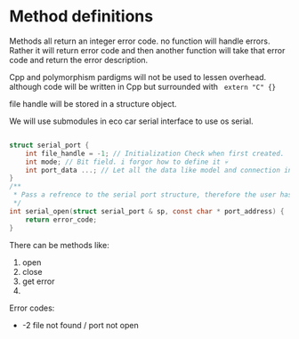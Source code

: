 # Method definitions

Methods all return an integer error code. no function will handle errors. Rather it will return error code and then another function will take that error code and return the error description.

Cpp and polymorphism pardigms will not be used to lessen overhead.
although code will be written in Cpp but surrounded with ``` extern "C" {}```

file handle will be stored in a structure object.


We will use submodules in eco car serial interface to use os serial.

```C 

struct serial_port {
    int file_handle = -1; // Initialization Check when first created.
    int mode; // Bit field. i forgor how to define it 💀
    int port_data ...; // Let all the data like model and connection interface and stuff like that define here.
}
/**
 * Pass a refrence to the serial port structure, therefore the user has to create it before opening.
 */
int serial_open(struct serial_port & sp, const char * port_address) {
    return error_code;
}
```

There can be methods like:
1. open
2. close
3. get error
4. 



Error codes:
- -2 file not found / port not open